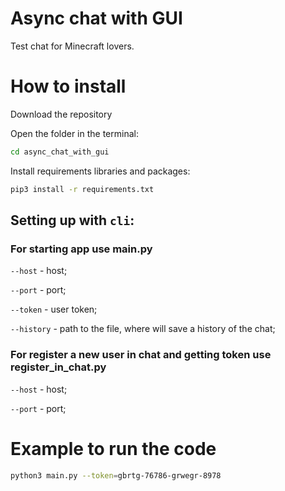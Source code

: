 # Async chat with GUI


Test chat for Minecraft lovers.


# How to install

Download the repository

Open the folder in the terminal:
```bash
cd async_chat_with_gui
```
Install requirements libraries and packages:
```bash
pip3 install -r requirements.txt
```

## Setting up with `cli`:

### For starting app use main.py

`--host` - host;

`--port` - port;

`--token` - user token;

`--history` - path to the file, where will save a history of the chat;

### For register a new user in chat and getting token use register_in_chat.py

`--host` - host;

`--port` - port;


# Example to run the code

```bash
python3 main.py --token=gbrtg-76786-grwegr-8978
``` 
